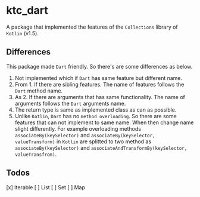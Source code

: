 # ktc_dart
A package that implemented the features of the `Collections` library of `Kotlin` (v1.5).

## Differences
This package made `Dart` friendly. So there's are some differences as below.

1. Not implemented which if `Dart` has same feature but different name. 
2. From 1. If there are sibling features. The name of features follows the `Dart` method name.
3. As 2. If there are arguments that has same functionality. The name of arguments follows the `Dart` arguments name.
4. The return type is same as implemented class as can as possible.
5. Unlike `Kotlin`, `Dart` has no `method overloading`. So there are some features that can not implement to same name. When then change name slight differently. For example overloading methods `associateBy(keySelector)` and `associateBy(keySelector, valueTransform)` in `Kotlin` are splitted to two method as `associateBy(keySelector)` and `associateAndTransformBy(keySelector, valueTransfrom)`.

## Todos
[x] Iterable
[ ] List
[ ] Set
[ ] Map
